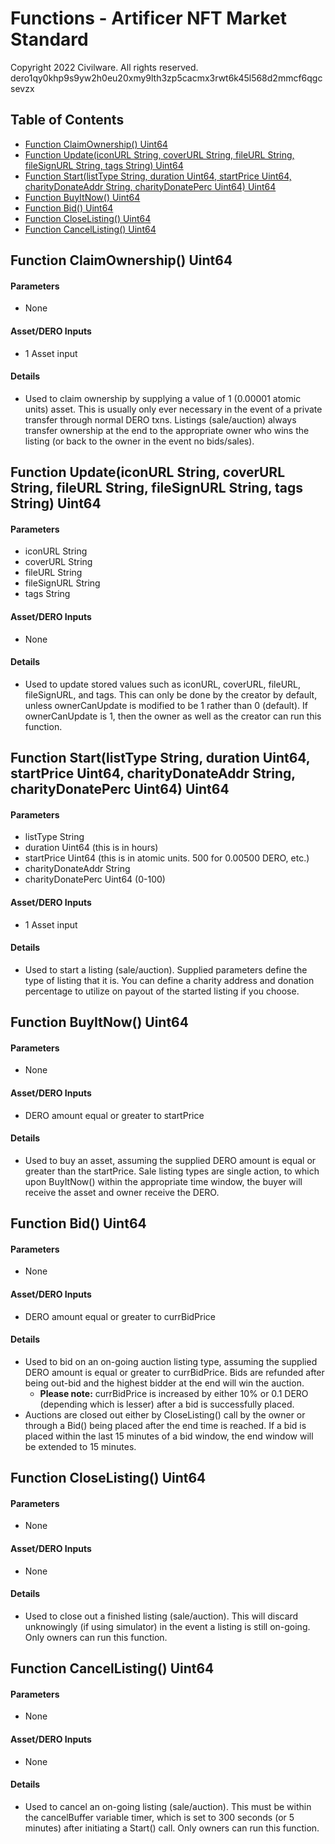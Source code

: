 # Functions - Artificer NFT Market Standard <!-- omit in toc -->
Copyright 2022 Civilware. All rights reserved.<br>
dero1qy0khp9s9yw2h0eu20xmy9lth3zp5cacmx3rwt6k45l568d2mmcf6qgcsevzx

## Table of Contents <!-- omit in toc -->

- [Function ClaimOwnership() Uint64](#function-claimownership-uint64)
- [Function Update(iconURL String, coverURL String, fileURL String, fileSignURL String, tags String) Uint64](#function-updateiconurl-string-coverurl-string-fileurl-string-filesignurl-string-tags-string-uint64)
- [Function Start(listType String, duration Uint64, startPrice Uint64, charityDonateAddr String, charityDonatePerc Uint64) Uint64](#function-startlisttype-string-duration-uint64-startprice-uint64-charitydonateaddr-string-charitydonateperc-uint64-uint64)
- [Function BuyItNow() Uint64](#function-buyitnow-uint64)
- [Function Bid() Uint64](#function-bid-uint64)
- [Function CloseListing() Uint64](#function-closelisting-uint64)
- [Function CancelListing() Uint64](#function-cancellisting-uint64)

## Function ClaimOwnership() Uint64
#### Parameters <!-- omit in toc -->
* None
#### Asset/DERO Inputs <!-- omit in toc -->
* 1 Asset input
#### Details <!-- omit in toc -->
* Used to claim ownership by supplying a value of 1 (0.00001 atomic units) asset. This is usually only ever necessary in the event of a private transfer through normal DERO txns. Listings (sale/auction) always transfer ownership at the end to the appropriate owner who wins the listing (or back to the owner in the event no bids/sales).

## Function Update(iconURL String, coverURL String, fileURL String, fileSignURL String, tags String) Uint64
#### Parameters <!-- omit in toc -->
* iconURL String
* coverURL String
* fileURL String
* fileSignURL String
* tags String
#### Asset/DERO Inputs <!-- omit in toc -->
* None
#### Details <!-- omit in toc -->
* Used to update stored values such as iconURL, coverURL, fileURL, fileSignURL, and tags. This can only be done by the creator by default, unless ownerCanUpdate is modified to be 1 rather than 0 (default). If ownerCanUpdate is 1, then the owner as well as the creator can run this function.

## Function Start(listType String, duration Uint64, startPrice Uint64, charityDonateAddr String, charityDonatePerc Uint64) Uint64
#### Parameters <!-- omit in toc -->
* listType String
* duration Uint64 (this is in hours)
* startPrice Uint64 (this is in atomic units. 500 for 0.00500 DERO, etc.)
* charityDonateAddr String
* charityDonatePerc Uint64 (0-100)
#### Asset/DERO Inputs <!-- omit in toc -->
* 1 Asset input
#### Details <!-- omit in toc -->
* Used to start a listing (sale/auction). Supplied parameters define the type of listing that it is. You can define a charity address and donation percentage to utilize on payout of the started listing if you choose.

## Function BuyItNow() Uint64
#### Parameters <!-- omit in toc -->
* None
#### Asset/DERO Inputs <!-- omit in toc -->
* DERO amount equal or greater to startPrice
#### Details <!-- omit in toc -->
* Used to buy an asset, assuming the supplied DERO amount is equal or greater than the startPrice. Sale listing types are single action, to which upon BuyItNow() within the appropriate time window, the buyer will receive the asset and owner receive the DERO.

## Function Bid() Uint64
#### Parameters <!-- omit in toc -->
* None
#### Asset/DERO Inputs <!-- omit in toc -->
* DERO amount equal or greater to currBidPrice
#### Details <!-- omit in toc -->
* Used to bid on an on-going auction listing type, assuming the supplied DERO amount is equal or greater to currBidPrice. Bids are refunded after being out-bid and the highest bidder at the end will win the auction.
  * **Please note:** currBidPrice is increased by either 10% or 0.1 DERO (depending which is lesser) after a bid is successfully placed.
* Auctions are closed out either by CloseListing() call by the owner or through a Bid() being placed after the end time is reached. If a bid is placed within the last 15 minutes of a bid window, the end window will be extended to 15 minutes.

## Function CloseListing() Uint64
#### Parameters <!-- omit in toc -->
* None
#### Asset/DERO Inputs <!-- omit in toc -->
* None
#### Details <!-- omit in toc -->
* Used to close out a finished listing (sale/auction). This will discard unknowingly (if using simulator) in the event a listing is still on-going. Only owners can run this function.

## Function CancelListing() Uint64
#### Parameters <!-- omit in toc -->
* None
#### Asset/DERO Inputs <!-- omit in toc -->
* None
#### Details <!-- omit in toc -->
* Used to cancel an on-going listing (sale/auction). This must be within the cancelBuffer variable timer, which is set to 300 seconds (or 5 minutes) after initiating a Start() call. Only owners can run this function.